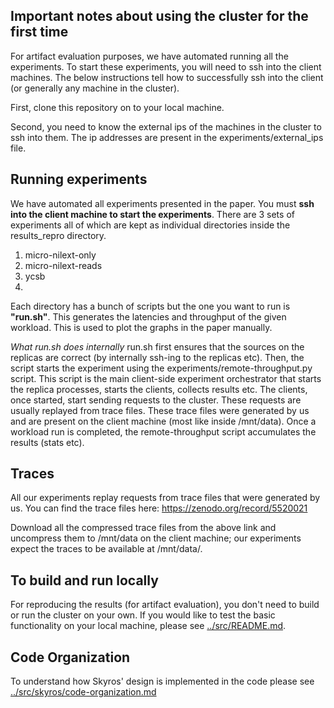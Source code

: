 ## Important notes about using the cluster for the first time 

For artifact evaluation purposes, we have automated running all the experiments. To start these experiments, you will need to ssh into the client machines. The below instructions tell how to successfully ssh into the client (or generally any machine in the cluster).

First, clone this repository on to your local machine.

Second, you need to know the external ips of the machines in the cluster to ssh into them. The ip addresses are present in the experiments/external_ips file.

##  Running experiments

We have automated all experiments presented in the paper. You must **ssh into the client machine to start the experiments**.
There are 3 sets of experiments all of which are kept as individual directories inside the results_repro directory.

1. micro-nilext-only
3. micro-nilext-reads 
5. ycsb
6. 
Each directory has a bunch of scripts but the one you want to run is **"run.sh"**. This generates the latencies and throughput of the given workload. This is used to plot the graphs in the paper manually.

*What run.sh does internally* run.sh first ensures that the sources on the replicas are correct (by internally ssh-ing to the replicas etc). 
Then, the script starts the experiment using the experiments/remote-throughput.py script. This script is the main client-side experiment orchestrator that starts the replica processes, starts the clients, collects results etc. The clients, once started, start sending requests to the cluster. These requests are usually replayed from trace files. These trace files were generated by us and are present on the client machine (most like inside /mnt/data). Once a workload run is completed, the remote-throughput script accumulates the results (stats etc).

## Traces
All our experiments replay requests from trace files that were generated by us. You can find the trace files here: https://zenodo.org/record/5520021

Download all the compressed trace files from the above link and uncompress them to /mnt/data on the client machine; our experiments expect the traces to be available at /mnt/data/.

## To build and run locally

For reproducing the results (for artifact evaluation), you don't need to build or run the cluster on your own. If you would like to test the basic functionality on your local machine, please see [../src/README.md](../src/README.md).

## Code Organization
To understand how Skyros' design is implemented in the code please see [../src/skyros/code-organization.md](../src/skyros/code-organization.md)
